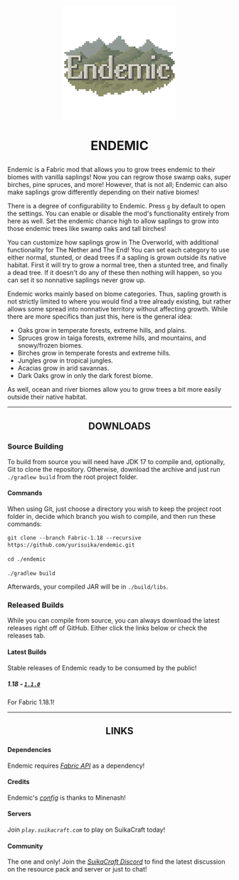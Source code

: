 <p align="center"><img src="https://github.com/yurisuika/Endemic/blob/Fabric-1.18/src/main/resources/assets/endemic/icon.png?raw=true" width="256" height="256"></p>

# <p align="center">ENDEMIC</p>

Endemic is a Fabric mod that allows you to grow trees endemic to their biomes with vanilla saplings! Now you can regrow those swamp oaks, super birches, pine spruces, and more! However, that is not all; Endemic can also make saplings grow differently depending on their native biomes!

There is a degree of configurability to Endemic. Press `g` by default to open the settings. You can enable or disable the mod's functionality entirely from here as well. Set the endemic chance high to allow saplings to grow into those endemic trees like swamp oaks and tall birches!

You can customize how saplings grow in The Overworld, with additional functionality for The Nether and The End! You can set each category to use either normal, stunted, or dead trees if a sapling is grown outside its native habitat. First it will try to grow a normal tree, then a stunted tree, and finally a dead tree. If it doesn't do any of these then nothing will happen, so you can set it so nonnative saplings never grow up.

Endemic works mainly based on biome categories. Thus, sapling growth is not strictly limited to where you would find a tree already existing, but rather allows some spread into nonnative territory without affecting growth. While there are more specifics than just this, here is the general idea:
- Oaks grow in temperate forests, extreme hills, and plains.
- Spruces grow in taiga forests, extreme hills, and mountains, and snowy/frozen biomes.
- Birches grow in temperate forests and extreme hills.
- Jungles grow in tropical jungles.
- Acacias grow in arid savannas.
- Dark Oaks grow in only the dark forest biome.

As well, ocean and river biomes allow you to grow trees a bit more easily outside their native habitat.

---

## <p align="center">DOWNLOADS</p>

### Source Building

To build from source you will need have JDK 17 to compile and, optionally, Git to clone the repository. Otherwise, download the archive and just run `./gradlew build` from the root project folder.

#### Commands

When using Git, just choose a directory you wish to keep the project root folder in, decide which branch you wish to compile, and then run these commands:

```shell script
git clone --branch Fabric-1.18 --recursive https://github.com/yurisuika/endemic.git

cd ./endemic

./gradlew build
```

Afterwards, your compiled JAR will be in `./build/libs`.

### Released Builds

While you can compile from source, you can always download the latest releases right off of GitHub. Either click the links below or check the releases tab.

#### Latest Builds

Stable releases of Endemic ready to be consumed by the public!

##### 1.18 - [*`1.1.0`*](https://github.com/yurisuika/Endemic/releases/download/1.1.0/endemic-1.18.1-1.1.0.jar)

For Fabric 1.18.1!

---

## <p align="center">LINKS</p>

#### Dependencies

Endemic requires *[Fabric API](https://www.curseforge.com/minecraft/mc-mods/fabric-api)* as a dependency!

#### Credits

Endemic's *[config](https://github.com/Minenash/TinyConfig)* is thanks to Minenash!

#### Servers

Join *`play.suikacraft.com`* to play on SuikaCraft today!

#### Community

The one and only! Join the *[SuikaCraft Discord](https://discord.gg/0zdNEkQle7Qg9C1H)* to find the latest discussion on the resource pack and server or just to chat!

